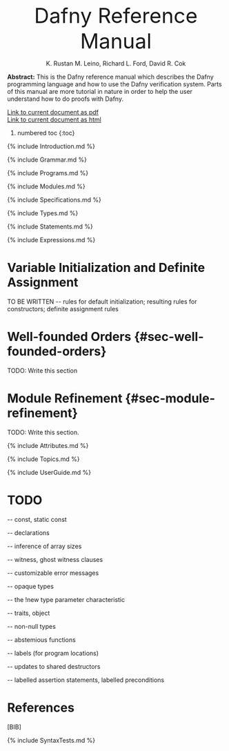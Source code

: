<link rel="stylesheet" href="../assets/main.css">
<script src="https://cdn.mathjax.org/mathjax/latest/MathJax.js?config=TeX-AMS-MML_HTMLorMML" type="text/javascript"></script>

<font size="+4"><p style="text-align: center;">Dafny Reference Manual</p></font> <!-- PDFOMIT -->
<p style="text-align: center;">K. Rustan M. Leino, Richard L. Ford, David R. Cok</p> <!-- PDFOMIT -->
<p style="text-align: center;"><script> document.write(new Date(document.lastModified)); </script></p> <!-- PDFOMIT -->

<!--PDF NEWPAGE-->

**Abstract:** 
This is the Dafny reference manual which describes the Dafny programming
language and how to use the Dafny verification system.
Parts of this manual are more tutorial in nature in order to help the
user understand how to do proofs with Dafny.

[Link to current document as pdf](https://dafny-lang.github.io/dafny/DafnyReferenceManual/DafnyRef.pdf)<br/>
[Link to current document as html](https://dafny-lang.github.io/dafny/DafnyReferenceManual/DafnyRef)

1. numbered toc 
{:toc}

{% include Introduction.md %}

{% include Grammar.md %}

{% include Programs.md %}

{% include Modules.md %}

{% include Specifications.md %}

{% include Types.md %}

{% include Statements.md %}

{% include Expressions.md %}

# Variable Initialization and Definite Assignment

TO BE WRITTEN -- rules for default initialization; resulting rules for constructors; definite assignment rules

# Well-founded Orders {#sec-well-founded-orders}

TODO: Write this section

# Module Refinement {#sec-module-refinement}

TODO: Write this section.

{% include Attributes.md %}

{% include Topics.md %}

{% include UserGuide.md %}

# TODO

-- const, static const

-- declarations

-- inference of array sizes

-- witness, ghost witness clauses

-- customizable error messages

-- opaque types

-- the !new type parameter characteristic

-- traits, object

-- non-null types

-- abstemious functions

-- labels (for program locations)

-- updates to shared destructors

-- labelled assertion statements, labelled preconditions

# References
[BIB]

{% include SyntaxTests.md %}
